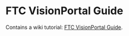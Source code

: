 # FTC VisionPortal Guide
Contains a wiki tutorial: [FTC VisionPortal Guide](https://github.com/WestsideRobotics/FTC-VisionPortal-Guide/wiki).
